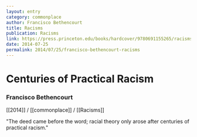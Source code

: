 ```yaml
---
layout: entry
category: commonplace
author: Francisco Bethencourt
title: Racisms
publication: Racisms
link: https://press.princeton.edu/books/hardcover/9780691155265/racisms
date: 2014-07-25
permalink: 2014/07/25/francisco-bethencourt-racisms
---
```


# Centuries of Practical Racism

### Francisco Bethencourt

[[2014]] / [[commonplace]] / [[Racisms]]

"The deed came before the word; racial theory only arose after centuries of practical racism."